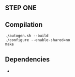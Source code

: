 ## STEP ONE

## Compilation
    ./autogen.sh --build
    ./configure --enable-shared=no
    make

## Dependencies
* <none>
